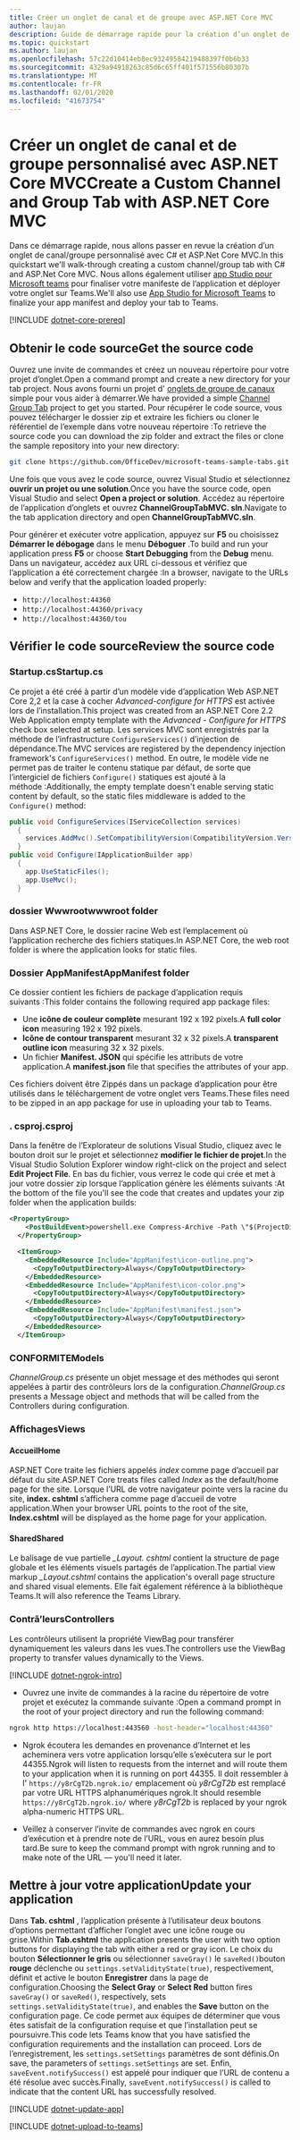 ```yaml
---
title: Créer un onglet de canal et de groupe avec ASP.NET Core MVC
author: laujan
description: Guide de démarrage rapide pour la création d’un onglet de canal et de groupe personnalisé avec ASP.NET Core MVC.
ms.topic: quickstart
ms.author: laujan
ms.openlocfilehash: 57c22d10414eb8ec93249584219488397f0b6b33
ms.sourcegitcommit: 4329a94918263c85d6c65ff401f571556b80307b
ms.translationtype: MT
ms.contentlocale: fr-FR
ms.lasthandoff: 02/01/2020
ms.locfileid: "41673754"
---
```

# <a name="create-a-custom-channel-and-group-tab-with-aspnet-core-mvc"></a><span data-ttu-id="66859-103">Créer un onglet de canal et de groupe personnalisé avec ASP.NET Core MVC</span><span class="sxs-lookup"><span data-stu-id="66859-103">Create a Custom Channel and Group Tab with ASP.NET Core MVC</span></span>

<span data-ttu-id="66859-104">Dans ce démarrage rapide, nous allons passer en revue la création d’un onglet de canal/groupe personnalisé avec C# et ASP.Net Core MVC.</span><span class="sxs-lookup"><span data-stu-id="66859-104">In this quickstart we'll walk-through creating a custom channel/group tab with C# and ASP.Net Core MVC.</span></span> <span data-ttu-id="66859-105">Nous allons également utiliser [app Studio pour Microsoft teams](~/concepts/build-and-test/app-studio-overview.md) pour finaliser votre manifeste de l’application et déployer votre onglet sur Teams.</span><span class="sxs-lookup"><span data-stu-id="66859-105">We'll also use [App Studio for Microsoft Teams](~/concepts/build-and-test/app-studio-overview.md) to finalize your app manifest and deploy your tab to Teams.</span></span>

[!INCLUDE [dotnet-core-prereq](~/includes/tabs/dotnet-core-prereq.md)]

## <a name="get-the-source-code"></a><span data-ttu-id="66859-106">Obtenir le code source</span><span class="sxs-lookup"><span data-stu-id="66859-106">Get the source code</span></span>

<span data-ttu-id="66859-107">Ouvrez une invite de commandes et créez un nouveau répertoire pour votre projet d’onglet.</span><span class="sxs-lookup"><span data-stu-id="66859-107">Open a command prompt and create a new directory for your tab project.</span></span> <span data-ttu-id="66859-108">Nous avons fourni un projet d' [onglets de groupe de canaux](https://github.com/OfficeDev/microsoft-teams-sample-tabs/ChannelGroupTabMVC) simple pour vous aider à démarrer.</span><span class="sxs-lookup"><span data-stu-id="66859-108">We have provided a simple [Channel Group Tab](https://github.com/OfficeDev/microsoft-teams-sample-tabs/ChannelGroupTabMVC) project to get you started.</span></span> <span data-ttu-id="66859-109">Pour récupérer le code source, vous pouvez télécharger le dossier zip et extraire les fichiers ou cloner le référentiel de l’exemple dans votre nouveau répertoire :</span><span class="sxs-lookup"><span data-stu-id="66859-109">To retrieve the source code you can download the zip folder and extract the files or clone the sample repository into your new directory:</span></span>

```bash
git clone https://github.com/OfficeDev/microsoft-teams-sample-tabs.git
```

<span data-ttu-id="66859-110">Une fois que vous avez le code source, ouvrez Visual Studio et sélectionnez **ouvrir un projet ou une solution**.</span><span class="sxs-lookup"><span data-stu-id="66859-110">Once you have the source code, open Visual Studio and select **Open a project or solution**.</span></span> <span data-ttu-id="66859-111">Accédez au répertoire de l’application d’onglets et ouvrez **ChannelGroupTabMVC. sln**.</span><span class="sxs-lookup"><span data-stu-id="66859-111">Navigate to the tab application directory and open **ChannelGroupTabMVC.sln**.</span></span>

<span data-ttu-id="66859-112">Pour générer et exécuter votre application, appuyez sur **F5** ou choisissez **Démarrer le débogage** dans le menu **Déboguer** .</span><span class="sxs-lookup"><span data-stu-id="66859-112">To build and run your application press **F5** or choose **Start Debugging** from the **Debug** menu.</span></span> <span data-ttu-id="66859-113">Dans un navigateur, accédez aux URL ci-dessous et vérifiez que l’application a été correctement chargée :</span><span class="sxs-lookup"><span data-stu-id="66859-113">In a browser, navigate to the URLs below and verify that the application loaded properly:</span></span>

- `http://localhost:44360`
- `http://localhost:44360/privacy`
- `http://localhost:44360/tou`

## <a name="review-the-source-code"></a><span data-ttu-id="66859-114">Vérifier le code source</span><span class="sxs-lookup"><span data-stu-id="66859-114">Review the source code</span></span>

### <a name="startupcs"></a><span data-ttu-id="66859-115">Startup.cs</span><span class="sxs-lookup"><span data-stu-id="66859-115">Startup.cs</span></span>

<span data-ttu-id="66859-116">Ce projet a été créé à partir d’un modèle vide d’application Web ASP.NET Core 2,2 et la case à cocher *Advanced-configure for HTTPS* est activée lors de l’installation.</span><span class="sxs-lookup"><span data-stu-id="66859-116">This project was created from an ASP.NET Core 2.2 Web Application empty template with the *Advanced - Configure for HTTPS* check box selected at setup.</span></span> <span data-ttu-id="66859-117">Les services MVC sont enregistrés par la méthode de l’infrastructure `ConfigureServices()` d’injection de dépendance.</span><span class="sxs-lookup"><span data-stu-id="66859-117">The MVC services are registered by the dependency injection framework's `ConfigureServices()` method.</span></span> <span data-ttu-id="66859-118">En outre, le modèle vide ne permet pas de traiter le contenu statique par défaut, de sorte que l’intergiciel de fichiers `Configure()` statiques est ajouté à la méthode :</span><span class="sxs-lookup"><span data-stu-id="66859-118">Additionally, the empty template doesn't enable serving static content by default, so the static files middleware is added to the `Configure()` method:</span></span>

```csharp
public void ConfigureServices(IServiceCollection services)
  {
    services.AddMvc().SetCompatibilityVersion(CompatibilityVersion.Version_2_2);
  }
public void Configure(IApplicationBuilder app)
  {
    app.UseStaticFiles();
    app.UseMvc();
  }
```

### <a name="wwwroot-folder"></a><span data-ttu-id="66859-119">dossier Wwwroot</span><span class="sxs-lookup"><span data-stu-id="66859-119">wwwroot folder</span></span>

<span data-ttu-id="66859-120">Dans ASP.NET Core, le dossier racine Web est l’emplacement où l’application recherche des fichiers statiques.</span><span class="sxs-lookup"><span data-stu-id="66859-120">In ASP.NET Core, the web root folder is where the application looks for static files.</span></span>

### <a name="appmanifest-folder"></a><span data-ttu-id="66859-121">Dossier AppManifest</span><span class="sxs-lookup"><span data-stu-id="66859-121">AppManifest folder</span></span>

<span data-ttu-id="66859-122">Ce dossier contient les fichiers de package d’application requis suivants :</span><span class="sxs-lookup"><span data-stu-id="66859-122">This folder contains the following required app package files:</span></span>

- <span data-ttu-id="66859-123">Une **icône de couleur complète** mesurant 192 x 192 pixels.</span><span class="sxs-lookup"><span data-stu-id="66859-123">A **full color icon** measuring 192 x 192 pixels.</span></span>
- <span data-ttu-id="66859-124">**Icône de contour transparent** mesurant 32 x 32 pixels.</span><span class="sxs-lookup"><span data-stu-id="66859-124">A **transparent outline icon** measuring 32 x 32 pixels.</span></span>
- <span data-ttu-id="66859-125">Un fichier **Manifest. JSON** qui spécifie les attributs de votre application.</span><span class="sxs-lookup"><span data-stu-id="66859-125">A **manifest.json** file that specifies the attributes of your app.</span></span>

<span data-ttu-id="66859-126">Ces fichiers doivent être Zippés dans un package d’application pour être utilisés dans le téléchargement de votre onglet vers Teams.</span><span class="sxs-lookup"><span data-stu-id="66859-126">These files need to be zipped in an app package for use in uploading your tab to Teams.</span></span>

### <a name="csproj"></a><span data-ttu-id="66859-127">. csproj</span><span class="sxs-lookup"><span data-stu-id="66859-127">.csproj</span></span>

<span data-ttu-id="66859-128">Dans la fenêtre de l’Explorateur de solutions Visual Studio, cliquez avec le bouton droit sur le projet et sélectionnez **modifier le fichier de projet**.</span><span class="sxs-lookup"><span data-stu-id="66859-128">In the Visual Studio Solution Explorer window right-click on the project and select **Edit Project File**.</span></span> <span data-ttu-id="66859-129">En bas du fichier, vous verrez le code qui crée et met à jour votre dossier zip lorsque l’application génère les éléments suivants :</span><span class="sxs-lookup"><span data-stu-id="66859-129">At the bottom of the file you'll see the code that creates and updates your zip folder when the application builds:</span></span>

```xml
<PropertyGroup>
    <PostBuildEvent>powershell.exe Compress-Archive -Path \"$(ProjectDir)AppManifest\*\" -DestinationPath \"$(TargetDir)tab.zip\" -Force</PostBuildEvent>
  </PropertyGroup>

  <ItemGroup>
    <EmbeddedResource Include="AppManifest\icon-outline.png">
      <CopyToOutputDirectory>Always</CopyToOutputDirectory>
    </EmbeddedResource>
    <EmbeddedResource Include="AppManifest\icon-color.png">
      <CopyToOutputDirectory>Always</CopyToOutputDirectory>
    </EmbeddedResource>
    <EmbeddedResource Include="AppManifest\manifest.json">
      <CopyToOutputDirectory>Always</CopyToOutputDirectory>
    </EmbeddedResource>
  </ItemGroup>
```

### <a name="models"></a><span data-ttu-id="66859-130">CONFORMITE</span><span class="sxs-lookup"><span data-stu-id="66859-130">Models</span></span>

<span data-ttu-id="66859-131">*ChannelGroup.cs* présente un objet message et des méthodes qui seront appelées à partir des contrôleurs lors de la configuration.</span><span class="sxs-lookup"><span data-stu-id="66859-131">*ChannelGroup.cs* presents a Message object and methods that will be called from the Controllers during configuration.</span></span>

### <a name="views"></a><span data-ttu-id="66859-132">Affichages</span><span class="sxs-lookup"><span data-stu-id="66859-132">Views</span></span>

#### <a name="home"></a><span data-ttu-id="66859-133">Accueil</span><span class="sxs-lookup"><span data-stu-id="66859-133">Home</span></span>

<span data-ttu-id="66859-134">ASP.NET Core traite les fichiers appelés *index* comme page d’accueil par défaut du site.</span><span class="sxs-lookup"><span data-stu-id="66859-134">ASP.NET Core treats files called *Index* as the default/home page for the site.</span></span> <span data-ttu-id="66859-135">Lorsque l’URL de votre navigateur pointe vers la racine du site, **index. cshtml** s’affichera comme page d’accueil de votre application.</span><span class="sxs-lookup"><span data-stu-id="66859-135">When your browser URL points to the root of the site, **Index.cshtml** will be displayed as the home page for your application.</span></span>

#### <a name="shared"></a><span data-ttu-id="66859-136">Shared</span><span class="sxs-lookup"><span data-stu-id="66859-136">Shared</span></span>

<span data-ttu-id="66859-137">Le balisage de vue partielle *_Layout. cshtml* contient la structure de page globale et les éléments visuels partagés de l’application.</span><span class="sxs-lookup"><span data-stu-id="66859-137">The partial view markup *_Layout.cshtml* contains the application's overall page structure and shared visual elements.</span></span> <span data-ttu-id="66859-138">Elle fait également référence à la bibliothèque Teams.</span><span class="sxs-lookup"><span data-stu-id="66859-138">It will also reference the Teams Library.</span></span>

### <a name="controllers"></a><span data-ttu-id="66859-139">Contrã’leurs</span><span class="sxs-lookup"><span data-stu-id="66859-139">Controllers</span></span>

<span data-ttu-id="66859-140">Les contrôleurs utilisent la propriété ViewBag pour transférer dynamiquement les valeurs dans les vues.</span><span class="sxs-lookup"><span data-stu-id="66859-140">The controllers use the ViewBag property to transfer values dynamically to the Views.</span></span>

[!INCLUDE [dotnet-ngrok-intro](~/includes/tabs/dotnet-ngrok-intro.md)]

- <span data-ttu-id="66859-141">Ouvrez une invite de commandes à la racine du répertoire de votre projet et exécutez la commande suivante :</span><span class="sxs-lookup"><span data-stu-id="66859-141">Open a command prompt in the root of your project directory and run the following command:</span></span>

```bash
ngrok http https://localhost:443560 -host-header="localhost:44360"
```

- <span data-ttu-id="66859-142">Ngrok écoutera les demandes en provenance d’Internet et les acheminera vers votre application lorsqu’elle s’exécutera sur le port 44355.</span><span class="sxs-lookup"><span data-stu-id="66859-142">Ngrok will listen to requests from the internet and will route them to your application when it is running on port 44355.</span></span>  <span data-ttu-id="66859-143">Il doit ressembler à l' `https://y8rCgT2b.ngrok.io/` emplacement où *y8rCgT2b* est remplacé par votre URL HTTPS alphanumériques ngrok.</span><span class="sxs-lookup"><span data-stu-id="66859-143">It should resemble `https://y8rCgT2b.ngrok.io/` where *y8rCgT2b* is replaced by your ngrok alpha-numeric HTTPS URL.</span></span>

- <span data-ttu-id="66859-144">Veillez à conserver l’invite de commandes avec ngrok en cours d’exécution et à prendre note de l’URL, vous en aurez besoin plus tard.</span><span class="sxs-lookup"><span data-stu-id="66859-144">Be sure to keep the command prompt with ngrok running and to make note of the URL — you'll need it later.</span></span>

## <a name="update-your-application"></a><span data-ttu-id="66859-145">Mettre à jour votre application</span><span class="sxs-lookup"><span data-stu-id="66859-145">Update your application</span></span>

<span data-ttu-id="66859-146">Dans **Tab. cshtml** , l’application présente à l’utilisateur deux boutons d’options permettant d’afficher l’onglet avec une icône rouge ou grise.</span><span class="sxs-lookup"><span data-stu-id="66859-146">Within **Tab.cshtml** the application presents the user with two option buttons for displaying the tab with either a red or gray icon.</span></span> <span data-ttu-id="66859-147">Le choix du bouton **Sélectionner le gris** ou sélectionner `saveGray()` le `saveRed()`bouton **rouge** déclenche ou `settings.setValidityState(true)`, respectivement, définit et active le bouton **Enregistrer** dans la page de configuration.</span><span class="sxs-lookup"><span data-stu-id="66859-147">Choosing the **Select Gray** or **Select Red** button fires `saveGray()` or `saveRed()`, respectively, sets `settings.setValidityState(true)`, and enables the **Save** button on the configuration page.</span></span> <span data-ttu-id="66859-148">Ce code permet aux équipes de déterminer que vous êtes satisfait de la configuration requise et que l’installation peut se poursuivre.</span><span class="sxs-lookup"><span data-stu-id="66859-148">This code lets Teams know that you have satisfied the configuration requirements and the installation can proceed.</span></span> <span data-ttu-id="66859-149">Lors de l’enregistrement, les `settings.setSettings` paramètres de sont définis.</span><span class="sxs-lookup"><span data-stu-id="66859-149">On save, the parameters of `settings.setSettings` are set.</span></span> <span data-ttu-id="66859-150">Enfin, `saveEvent.notifySuccess()` est appelé pour indiquer que l’URL de contenu a été résolue avec succès.</span><span class="sxs-lookup"><span data-stu-id="66859-150">Finally, `saveEvent.notifySuccess()` is called to indicate that the content URL has successfully resolved.</span></span>

[!INCLUDE [dotnet-update-app](~/includes/tabs/dotnet-update-chan-grp-app.md)]

[!INCLUDE [dotnet-upload-to-teams](~/includes/tabs/dotnet-upload-to-teams.md)]

